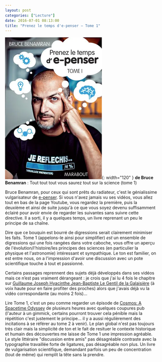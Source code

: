 ```yaml
---
layout: post
categories: ["Lecture"]
date: 2016-07-01 08:13:00
title: "Prenez le temps d'e-penser − Tome 1"
---
```


![couverture](/assets/images/couv_lecture/epenser1.webp){: width="120" } **de Bruce Benamran** : Tout tout tout vous saurez tout sur la science (tome 1)

Bruce Benamran, pour ceux qui sont prêts du radiateur, c'est le
génialissime vulgarisateur de [e-penser](https://www.youtube.com/user/epenser1).
Si vous n'avez jamais vu ses vidéos, vous
allez tout en bas de la page Youtube, vous regardez la première, puis la
deuxième et ainsi de suite jusqu'à ce que vous soyez devenu suffisamment
éclairé pour avoir envie de regarder les suivantes sans suivre cette
directive. Il a sorti, il y a quelques temps, un livre reprenant un peu
le principe de sa chaîne.

Dire que ce bouquin est bourré de digressions serait clairement
minimiser les faits. Tome 1 (appelons-le ainsi pour simplifier)
*est* un ensemble de digressions qui une fois rangées dans
votre caboche, vous offre un aperçu de l'évolution/l'histoire/les
principes des sciences (en particulier la physique et l'astronomie)
intéressant et sympathique. Le ton est familier, on est entre nous, on a
l'impression d'avoir une discussion avec un pote scientifique touche à
tout et passionné.

Certains passages reprennent des sujets déjà développés dans ses vidéos
mais ce n’est pas vraiment dérangeant : je crois que j'ai lu 4 fois le
chapitre sur
[Guillaume Joseph Hyacinthe Jean-Baptiste Le Gentil de la Galaisière](https://www.youtube.com/watch?v=Qa8hFCoxx2E) (à
voix haute pour en faire profiter des proches) alors que j'avais déjà vu
la vidéo correspondante (au moins 2 fois)…

Lire Tome 1, c'est un peu comme regarder un épisode de
[Cosmos: A Spacetime Odyssey](https://fr.wikipedia.org/wiki/Cosmos_:_Une_odyss%C3%A9e_%C3%A0_travers_l'univers) de
plusieurs heures avec quelques coupures pub (l'auteur à un gimmick,
certains pourront trouver cela pénible mais la répétition c'est
justement le principe… il y a aussi régulièrement des incitations à se
référer au tome 2 à venir). Le plan global n'est pas toujours très clair
mais la simplicité de ton et le fait de resituer le contexte historique
et humain des découvertes me laisse de Tome 1 une impression agréable.
Le style littéraire "discussion entre amis" pas désagréable
contraste avec la typographie travaillée forte de ligatures, pas
désagréable non plus. Un livre de vulgarisation scientifique, demandant
parfois un peu de concentration (tout de même) qui remplit la tête sans
la prendre.


